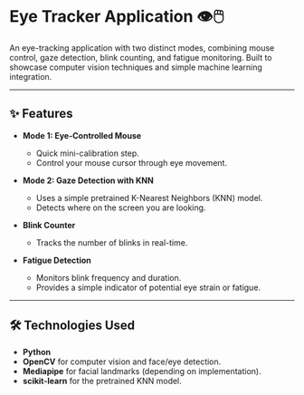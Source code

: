 # Eye Tracker Application 👁️🖱️

An eye-tracking application with two distinct modes, combining mouse control, gaze detection, blink counting, and fatigue monitoring. Built to showcase computer vision techniques and simple machine learning integration.  

---

## ✨ Features

- **Mode 1: Eye-Controlled Mouse**
  - Quick mini-calibration step.  
  - Control your mouse cursor through eye movement.  

- **Mode 2: Gaze Detection with KNN**
  - Uses a simple pretrained K-Nearest Neighbors (KNN) model.  
  - Detects where on the screen you are looking.  

- **Blink Counter**
  - Tracks the number of blinks in real-time.  

- **Fatigue Detection**
  - Monitors blink frequency and duration.  
  - Provides a simple indicator of potential eye strain or fatigue.  

---

## 🛠️ Technologies Used

- **Python**  
- **OpenCV** for computer vision and face/eye detection.  
- **Mediapipe** for facial landmarks (depending on implementation).  
- **scikit-learn** for the pretrained KNN model.  
